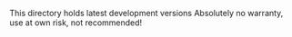 This directory holds latest development versions
Absolutely no warranty, use at own risk, not recommended!
